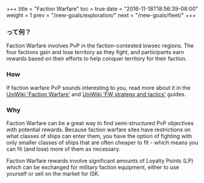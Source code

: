 +++ title = "Faction Warfare" toc = true date = "2016-11-18T18:56:39-08:00" weight = 1 prev = "/new-goals/exploration/" next = "/new-goals/fleet/" +++

### って何？

Faction Warfare involves PvP in the faction-contested lowsec regions. The four factions gain and lose territory as they fight, and participants earn rewards based on their efforts to help conquer territory for their faction.

### How

If faction warfare PvP sounds interesting to you, read more about it in the [UniWiki 'Faction Warfare'](http://wiki.eveuniversity.org/Factional_Warfare) and [UniWiki 'FW strategy and tactics'](http://wiki.eveuniversity.org/Factional_Warfare_strategy_and_tactics) guides.

### Why

Faction Warfare can be a great way to find semi-structured PvP objectives with potential rewards. Because faction warfare sites have restrictions on what classes of ships can enter them, you have the option of fighting with only smaller classes of ships that are often cheaper to fit - which means you can fit (and lose) more of them as necessary.

Faction Warfare rewards involve significant amounts of Loyalty Points (LP) which can be exchanged for military faction equipment, either to use yourself or sell on the market for ISK.